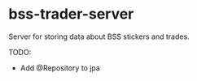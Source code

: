 # bss-trader-server
Server for storing data about BSS stickers and trades.

TODO:
- Add @Repository to jpa
